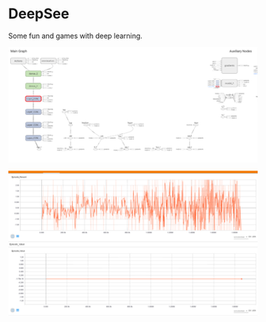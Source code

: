 # DeepSee
Some fun and games with deep learning.

![alt text](https://github.com/Palkos83/DeepSee/blob/master/architecture2.PNG)


![alt text](https://github.com/Palkos83/DeepSee/blob/master/training.PNG)

